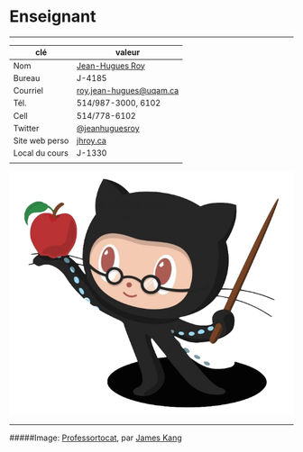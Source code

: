 # Enseignant

-----

|clé|valeur|
|---|---|
| Nom | [Jean-Hugues Roy](http://jhroy.ca "Mon blogue perso que je vous invite à consulter pour des exemples de journalisme informatique") 
| Bureau | J-4185 |
| Courriel | [roy.jean-hugues@uqam.ca](/mailto:roy.jean-hugues@uqam.ca) |
| Tél. | 514/987-3000, 6102 |
| Cell | 514/778-6102 |
| Twitter | [@jeanhuguesroy](https://twitter.com/jeanhuguesroy) |
| Site web perso | [jhroy.ca](https://jhroy.ca) |
| Local du cours | J-1330 |
|||

![](/assets/octochat.png)

-----
#####Image: [Professortocat](https://octodex.github.com/Professortocat_v2), par [James Kang](https://github.com/jeejkang)
